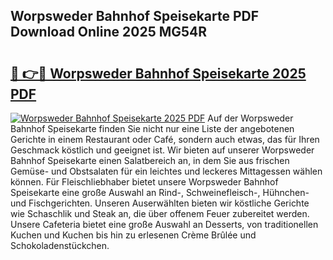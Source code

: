 ## Worpsweder Bahnhof Speisekarte PDF Download Online 2025 MG54R

# <h2><a href="http://gcb06q9.nevu.top/?p=Worpsweder+Bahnhof+Speisekarte">🔗 👉🔴 Worpsweder Bahnhof Speisekarte 2025 PDF</a></h2>

[![Worpsweder Bahnhof Speisekarte 2025 PDF](https://i.imgur.com/dBaPXMq.png)](http://gcb06q9.nevu.top/?p=Worpsweder+Bahnhof+Speisekarte)
Auf der Worpsweder Bahnhof Speisekarte finden Sie nicht nur eine Liste der angebotenen Gerichte in einem Restaurant oder Café, sondern auch etwas, das für Ihren Geschmack köstlich und geeignet ist. Wir bieten auf unserer Worpsweder Bahnhof Speisekarte einen Salatbereich an, in dem Sie aus frischen Gemüse- und Obstsalaten für ein leichtes und leckeres Mittagessen wählen können. Für Fleischliebhaber bietet unsere Worpsweder Bahnhof Speisekarte eine große Auswahl an Rind-, Schweinefleisch-, Hühnchen- und Fischgerichten. Unseren Auserwählten bieten wir köstliche Gerichte wie Schaschlik und Steak an, die über offenem Feuer zubereitet werden. Unsere Cafeteria bietet eine große Auswahl an Desserts, von traditionellen Kuchen und Kuchen bis hin zu erlesenen Crème Brûlée und Schokoladenstückchen.
